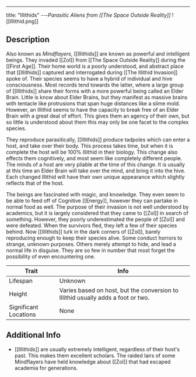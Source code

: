 ---
title: "Illithids"
---*Parasitic Aliens from [[The Space Outside Reality]]*
![[Illithid.png]]

## Description
Also known as *Mindflayers*, [[Illithids]] are known as powerful and intelligent beings. They invaded [[Zol]] from [[The Space Outside Reality]] during the [[First Age]]. Their home world is a poorly understood, and abstract place that [[Illithids]] captured and interrogated during [[The Illithid Invasion]] spoke of. Their species seems to have a hybrid of individual and hive consciousness. Most records tend towards the latter, where a large group of [[Illithids]] share their forms with a more powerful being called an Elder Brain. Little is know about Elder Brains, but they manifest as massive brains with tentacle like protrusions that span huge distances like a slime mold. However, an Illithid seems to have the capacity to break free of an Elder Brain with a great deal of effort. This gives them an agency of their own, but so little is understood about them this may only be one facet to the complex species.

They reproduce parasitically, [[Illithids]] produce tadpoles which can enter a host, and take over their body. This process takes time, but when it is complete the host will be 100% Illithid in their biology. This change also effects them cognitively, and most seem like completely different people. The minds of a host are very pliable at the time of this change. It is usually at this time an Elder Brain will take over the mind, and bring it into the hive. Each changed Illithid will have their own unique appearance which slightly reflects that of the host.

The beings are fascinated with magic, and knowledge. They even seem to be able to feed off of Cognitive [[Energy]], however they can partake in normal food as well. The purpose of their invasion is not well understood by academics, but it is largely considered that they came to [[Zol]] in search of something. However, they poorly underestimated the people of [[Zol]] and were defeated. When the survivors fled, they left a few of their species behind. Now [[Illithids]] lurk in the dark corners of [[Zol]], barely reproducing enough to keep their species alive. Some conduct horrors to strange, unknown purposes. Others merely attempt to hide, and lead a normal life in disguise. They are so few in number that most forget the possibility of even encountering one.

| Trait | Info |
| --- | --- |
| Lifespan | Unknown |
| Height | Varies based on host, but the conversion to Illithid usually adds a foot or two. |
| Significant Locations | None |

## Additional Info
- [[Illithids]] are usually extremely intelligent, regardless of their host's past. This makes them excellent scholars. The raided lairs of some Mindflayers have held knowledge about [[Zol]] that had escaped academia for generations.